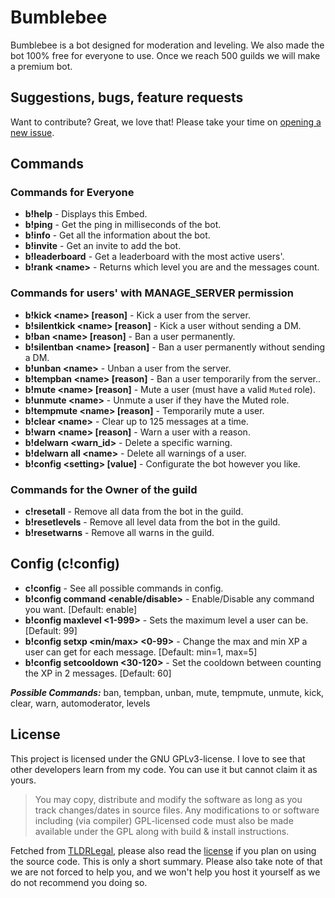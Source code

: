 # Bumblebee
Bumblebee is a bot designed for moderation and leveling. We also made the bot 100% free for everyone to use. Once we reach 500 guilds we will make a premium bot.

## Suggestions, bugs, feature requests
Want to contribute? Great, we love that! Please take your time on [opening a new issue](https://github.com/GameFreakBaree/Bumblebee/issues).

## Commands
### Commands for Everyone
* **b!help** - Displays this Embed.
* **b!ping** - Get the ping in milliseconds of the bot.
* **b!info** - Get all the information about the bot.
* **b!invite** - Get an invite to add the bot.
* **b!leaderboard** - Get a leaderboard with the most active users'.
* **b!rank \<name>** - Returns which level you are and the messages count.

### Commands for users' with MANAGE_SERVER permission
* **b!kick \<name> [reason]** - Kick a user from the server.
* **b!silentkick \<name> [reason]** - Kick a user without sending a DM.
* **b!ban \<name> [reason]** - Ban a user permanently.
* **b!silentban \<name> [reason]** - Ban a user permanently without sending a DM.
* **b!unban \<name>** - Unban a user from the server.
* **b!tempban \<name> [reason]** - Ban a user temporarily from the server..
* **b!mute \<name> [reason]** - Mute a user (must have a valid `Muted` role).
* **b!unmute \<name>** - Unmute a user if they have the Muted role.
* **b!tempmute \<name> [reason]** - Temporarily mute a user.
* **b!clear \<name>** - Clear up to 125 messages at a time.
* **b!warn \<name> [reason]** - Warn a user with a reason.
* **b!delwarn \<warn_id>** - Delete a specific warning.
* **b!delwarn all \<name>** - Delete all warnings of a user.
* **b!config \<setting> [value]** - Configurate the bot however you like.

### Commands for the Owner of the guild
* **c!resetall** - Remove all data from the bot in the guild.
* **b!resetlevels** - Remove all level data from the bot in the guild.
* **b!resetwarns** - Remove all warns in the guild.

## Config (c!config)
* **c!config** - See all possible commands in config.
* **b!config command <command> <enable/disable>** - Enable/Disable any command you want. [Default: enable]
* **b!config maxlevel <1-999>** - Sets the maximum level a user can be. [Default: 99]
* **b!config setxp <min/max> <0-99>** - Change the max and min XP a user can get for each message. [Default: min=1, max=5]
* **b!config setcooldown <30-120>** - Set the cooldown between counting the XP in 2 messages. [Default: 60]

***Possible Commands:*** ban, tempban, unban, mute, tempmute, unmute, kick, clear, warn, automoderator, levels

## License
This project is licensed under the GNU GPLv3-license. I love to see that other developers learn from my code. You can use it but cannot claim it as yours.
> You may copy, distribute and modify the software as long as you track changes/dates in source files. Any modifications to or software including (via compiler) GPL-licensed code must also be made available under the GPL along with build & install instructions.  

Fetched from [TLDRLegal](https://tldrlegal.com/license/gnu-general-public-license-v3-(gpl-3)), please also read the [license](https://github.com/GameFreakBaree/Bumblebee/blob/master/LICENSE) if you plan on using the source code. This is only a short summary. Please also take note of that we are not forced to help you, and we won't help you host it yourself as we do not recommend you doing so.
